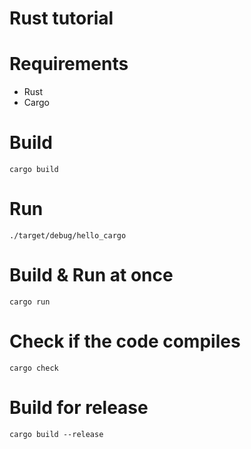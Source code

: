 # Rust tutorial

# Requirements
- Rust
- Cargo

# Build
```shell
cargo build
```

# Run
```shell
./target/debug/hello_cargo
```

# Build & Run at once
```shell
cargo run
```

# Check if the code compiles
```shell
cargo check
```

# Build for release
```shell
cargo build --release
```

